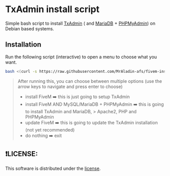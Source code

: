 # TxAdmin install script

Simple bash script to install [TxAdmin]() ( and [MariaDB]() + [PHPMyAdmin]()) on Debian based systems.

## Installation

Run the following script (interactive) to open a menu to choose what you want.

```bash
bash <(curl -s https://raw.githubusercontent.com/MrAladin-afs/fivem-installer-ubantu/main/setup.sh)
```

>After running this, you can choose between multiple options (use the arrow keys to navigate and press enter to choose)
>
> * install FiveM  ➡️ this is just going to setup TxAdmin
> * install FiveM AND MySQL/MariaDB + PHPMyAdmin ➡️ this is going to install TxAdmin and MariaDB, > Apache2, PHP and PHPMyAdmin
> * update FiveM ➡️ this is going to update the TxAdmin installation (not yet recommended)
> * do nothing ➡️ exit

## ❗LICENSE:
This software is distributed under the [ license](/LICENSE).
